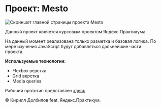 # Проект: Mesto

![Скриншот главной страницы проекта Mesto](https://i.imgur.com/Wq4D3Mo.png)

Данный проект является курсовым проектом Яндекс Практикума.

На данный момент реализована только разметка и базовая логика. По мере изучения JavaScript будут добавляться дальнейшие части проекта.

**Используемые технологии:**

- Flexbox верстка
- Grid верстка
- Media queries

Рабочий прототип представлен [здесь](https://dolbilov.github.io/mesto-project/).

&copy; Кирилл Долбилов feat. Яндекс.Практикум.
